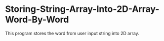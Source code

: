 # Storing-String-Array-Into-2D-Array-Word-By-Word
This program stores the word from user input string into 2D array.
